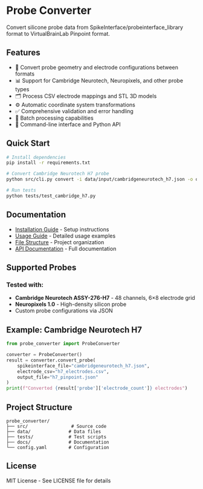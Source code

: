 # Probe Converter

Convert silicone probe data from SpikeInterface/probeinterface_library format to VirtualBrainLab Pinpoint format.

## Features

- 🔄 Convert probe geometry and electrode configurations between formats
- 📊 Support for Cambridge Neurotech, Neuropixels, and other probe types
- 🗂️ Process CSV electrode mappings and STL 3D models
- ⚙️ Automatic coordinate system transformations
- ✅ Comprehensive validation and error handling
- 🚀 Batch processing capabilities
- 📁 Command-line interface and Python API

## Quick Start

```bash
# Install dependencies
pip install -r requirements.txt

# Convert Cambridge Neurotech H7 probe
python src/cli.py convert -i data/input/cambridgeneurotech_h7.json -o output.json

# Run tests
python tests/test_cambridge_h7.py
```

## Documentation

- [Installation Guide](installation.md) - Setup instructions
- [Usage Guide](usage.md) - Detailed usage examples
- [File Structure](file_structure_tree.md) - Project organization
- [API Documentation](DOCUMENTATION.md) - Full documentation

## Supported Probes

### Tested with:
- **Cambridge Neurotech ASSY-276-H7** - 48 channels, 6×8 electrode grid
- **Neuropixels 1.0** - High-density silicon probe
- Custom probe configurations via JSON

## Example: Cambridge Neurotech H7

```python
from probe_converter import ProbeConverter

converter = ProbeConverter()
result = converter.convert_probe(
    spikeinterface_file="cambridgeneurotech_h7.json",
    electrode_csv="h7_electrodes.csv",
    output_file="h7_pinpoint.json"
)
print(f"Converted {result['probe']['electrode_count']} electrodes")
```

## Project Structure

```
probe_converter/
├── src/                # Source code
├── data/              # Data files
├── tests/             # Test scripts
├── docs/              # Documentation
└── config.yaml        # Configuration
```

## License

MIT License - See LICENSE file for details
